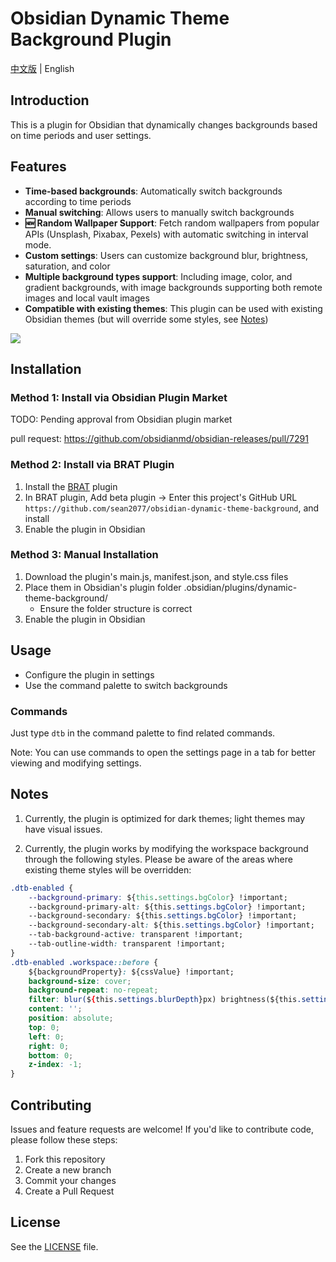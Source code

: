 # Obsidian Dynamic Theme Background Plugin

[中文版](README.zh.md) | English

## Introduction

This is a plugin for Obsidian that dynamically changes backgrounds based on time periods and user settings.

## Features

- **Time-based backgrounds**: Automatically switch backgrounds according to time periods
- **Manual switching**: Allows users to manually switch backgrounds
- **🆕 Random Wallpaper Support**: Fetch random wallpapers from popular APIs (Unsplash, Pixabax, Pexels) with automatic switching in interval mode.
- **Custom settings**: Users can customize background blur, brightness, saturation, and color
- **Multiple background types support**: Including image, color, and gradient backgrounds, with image backgrounds supporting both remote images and local vault images
- **Compatible with existing themes**: This plugin can be used with existing Obsidian themes (but will override some styles, see [Notes](#notes))

![](assets/dtb-demo.gif)

## Installation

### Method 1: Install via Obsidian Plugin Market

TODO: Pending approval from Obsidian plugin market

pull request: https://github.com/obsidianmd/obsidian-releases/pull/7291

### Method 2: Install via BRAT Plugin

1. Install the [BRAT](https://github.com/TfTHacker/obsidian42-brat) plugin
2. In BRAT plugin, Add beta plugin -> Enter this project's GitHub URL `https://github.com/sean2077/obsidian-dynamic-theme-background`, and install
3. Enable the plugin in Obsidian

### Method 3: Manual Installation
1. Download the plugin's main.js, manifest.json, and style.css files
2. Place them in Obsidian's plugin folder .obsidian/plugins/dynamic-theme-background/
   - Ensure the folder structure is correct
3. Enable the plugin in Obsidian

## Usage

- Configure the plugin in settings
- Use the command palette to switch backgrounds

### Commands

Just type `dtb` in the command palette to find related commands.

Note: You can use commands to open the settings page in a tab for better viewing and modifying settings.

## Notes

1. Currently, the plugin is optimized for dark themes; light themes may have visual issues.

2. Currently, the plugin works by modifying the workspace background through the following styles. Please be aware of the areas where existing theme styles will be overridden:

```css
.dtb-enabled {
    --background-primary: ${this.settings.bgColor} !important;
    --background-primary-alt: ${this.settings.bgColor} !important;
    --background-secondary: ${this.settings.bgColor} !important;
    --background-secondary-alt: ${this.settings.bgColor} !important;
    --tab-background-active: transparent !important;
    --tab-outline-width: transparent !important;
}
.dtb-enabled .workspace::before {
    ${backgroundProperty}: ${cssValue} !important;
    background-size: cover;
    background-repeat: no-repeat;
    filter: blur(${this.settings.blurDepth}px) brightness(${this.settings.brightness4Bg}) saturate(${this.settings.saturate4Bg});
    content: '';
    position: absolute;
    top: 0;
    left: 0;
    right: 0;
    bottom: 0;
    z-index: -1;
}
```

## Contributing

Issues and feature requests are welcome! If you'd like to contribute code, please follow these steps:

1. Fork this repository
2. Create a new branch
3. Commit your changes
4. Create a Pull Request

## License

See the [LICENSE](LICENSE) file.
